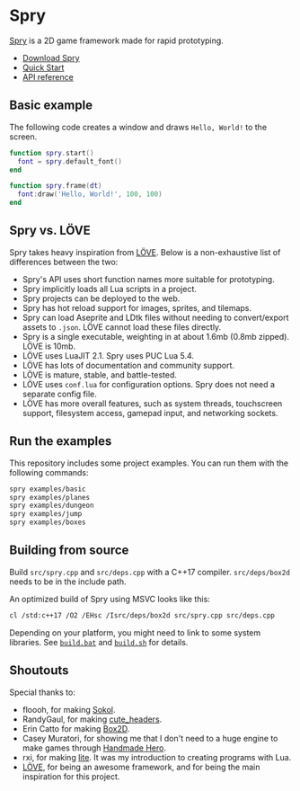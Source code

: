 # Spry

[Spry](https://jasonliang.js.org/spry/) is a 2D game framework made for rapid
prototyping.

- [Download Spry](https://github.com/jasonliang-dev/spry/releases)
- [Quick Start](https://jasonliang.js.org/spry/quick-start.html)
- [API reference](https://jasonliang.js.org/spry/docs.html)

## Basic example

The following code creates a window and draws `Hello, World!` to the screen.

```lua
function spry.start()
  font = spry.default_font()
end

function spry.frame(dt)
  font:draw('Hello, World!', 100, 100)
end
```

## Spry vs. LÖVE

Spry takes heavy inspiration from [LÖVE](https://love2d.org/). Below is a
non-exhaustive list of differences between the two:

- Spry's API uses short function names more suitable for prototyping.
- Spry implicitly loads all Lua scripts in a project.
- Spry projects can be deployed to the web.
- Spry has hot reload support for images, sprites, and tilemaps.
- Spry can load Aseprite and LDtk files without needing to convert/export
  assets to `.json`. LÖVE cannot load these files directly.
- Spry is a single executable, weighting in at about 1.6mb (0.8mb zipped).
  LÖVE is 10mb.
- LÖVE uses LuaJIT 2.1. Spry uses PUC Lua 5.4.
- LÖVE has lots of documentation and community support.
- LÖVE is mature, stable, and battle-tested.
- LÖVE uses `conf.lua` for configuration options. Spry does not need a
  separate config file.
- LÖVE has more overall features, such as system threads, touchscreen support,
  filesystem access, gamepad input, and networking sockets.

## Run the examples

This repository includes some project examples. You can run them with the
following commands:

```sh
spry examples/basic
spry examples/planes
spry examples/dungeon
spry examples/jump
spry examples/boxes
```

## Building from source

Build `src/spry.cpp` and `src/deps.cpp` with a C++17 compiler.
`src/deps/box2d` needs to be in the include path.

An optimized build of Spry using MSVC looks like this:

```sh
cl /std:c++17 /O2 /EHsc /Isrc/deps/box2d src/spry.cpp src/deps.cpp
```

Depending on your platform, you might need to link to some system libraries.
See [`build.bat`](https://github.com/jasonliang-dev/spry/blob/master/build.bat)
and [`build.sh`](https://github.com/jasonliang-dev/spry/blob/master/build.sh)
for details.

## Shoutouts

Special thanks to:

- floooh, for making [Sokol](https://github.com/floooh/sokol).
- RandyGaul, for making [cute_headers](https://github.com/RandyGaul/cute_headers).
- Erin Catto for making [Box2D](https://github.com/erincatto/box2d).
- Casey Muratori, for showing me that I don't need to a huge engine to make
  games through [Handmade Hero](https://handmadehero.org/).
- rxi, for making [lite](https://github.com/rxi/lite). It was my introduction
  to creating programs with Lua.
- [LÖVE](https://love2d.org/), for being an awesome framework, and for being
  the main inspiration for this project.
